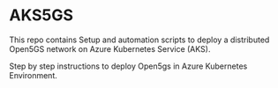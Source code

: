 # AKS5GS
This repo contains Setup and automation scripts to deploy a distributed Open5GS network on Azure Kubernetes Service (AKS). 

Step by step instructions to deploy Open5gs in Azure Kubernetes Environment.
